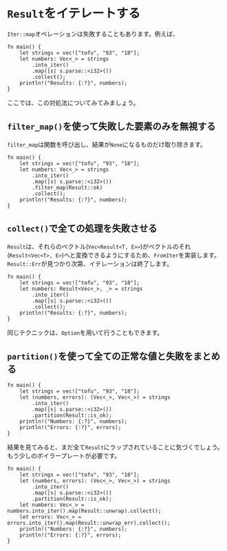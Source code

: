 # `Result`をイテレートする

`Iter::map`オペレーションは失敗することもあります。例えば、

```rust,editable
fn main() {
    let strings = vec!["tofu", "93", "18"];
    let numbers: Vec<_> = strings
        .into_iter()
        .map(|s| s.parse::<i32>())
        .collect();
    println!("Results: {:?}", numbers);
}
```

<!--
Let's step through strategies for handling this.
-->
ここでは、この対処法についてみてみましょう。

## `filter_map()`を使って失敗した要素のみを無視する

<!--
`filter_map` calls a function and filters out the results that are `None`.
-->
`filter_map`は関数を呼び出し、結果が`None`になるものだけ取り除きます。

```rust,editable
fn main() {
    let strings = vec!["tofu", "93", "18"];
    let numbers: Vec<_> = strings
        .into_iter()
        .map(|s| s.parse::<i32>())
        .filter_map(Result::ok)
        .collect();
    println!("Results: {:?}", numbers);
}
```

## `collect()`で全ての処理を失敗させる

<!--
`Result` implements `FromIter` so that a vector of results (`Vec<Result<T, E>>`)
can be turned into a result with a vector (`Result<Vec<T>, E>`). Once an
`Result::Err` is found, the iteration will terminate.
-->
`Result`は、それらのベクトル(`Vec<Result<T, E>>`)がベクトルのそれ(`Result<Vec<T>, E>`)へと変換できるようにするため、`FromIter`を実装します。`Result::Err`が見つかり次第、イテレーションは終了します。

```rust,editable
fn main() {
    let strings = vec!["tofu", "93", "18"];
    let numbers: Result<Vec<_>, _> = strings
        .into_iter()
        .map(|s| s.parse::<i32>())
        .collect();
    println!("Results: {:?}", numbers);
}
```
<!--
This same technique can be used with `Option`.
-->
同じテクニックは、`Option`を用いて行うこともできます。

## `partition()`を使って全ての正常な値と失敗をまとめる

```rust,editable
fn main() {
    let strings = vec!["tofu", "93", "18"];
    let (numbers, errors): (Vec<_>, Vec<_>) = strings
        .into_iter()
        .map(|s| s.parse::<i32>())
        .partition(Result::is_ok);
    println!("Numbers: {:?}", numbers);
    println!("Errors: {:?}", errors);
}
```

<!--
When you look at the results, you'll note that everything is still wrapped in
`Result`.  A little more boilerplate is needed for this.
-->
結果を見てみると、まだ全て`Result`にラップされていることに気づくでしょう。もう少しのボイラープレートが必要です。

```rust,editable
fn main() {
    let strings = vec!["tofu", "93", "18"];
    let (numbers, errors): (Vec<_>, Vec<_>) = strings
        .into_iter()
        .map(|s| s.parse::<i32>())
        .partition(Result::is_ok);
    let numbers: Vec<_> = numbers.into_iter().map(Result::unwrap).collect();
    let errors: Vec<_> = errors.into_iter().map(Result::unwrap_err).collect();
    println!("Numbers: {:?}", numbers);
    println!("Errors: {:?}", errors);
}
```
